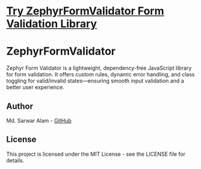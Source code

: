 # [Try ZephyrFormValidator Form Validation Library](https://sarwaralamini.github.io/zephyr-form-validator)

# ZephyrFormValidator

Zephyr Form Validator is a lightweight, dependency-free JavaScript library for form validation. It offers custom rules, dynamic error handling, and class toggling for valid/invalid states—ensuring smooth input validation and a better user experience.

## Author

Md. Sarwar Alam - [GitHub](https://github.com/sarwaralamini)

## License

This project is licensed under the MIT License - see the LICENSE file for details.
